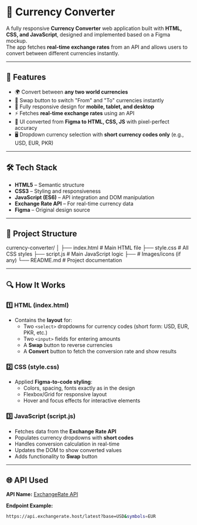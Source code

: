 # 💱 Currency Converter

A fully responsive **Currency Converter** web application built with **HTML, CSS, and JavaScript**, designed and implemented based on a Figma mockup.  
The app fetches **real-time exchange rates** from an API and allows users to convert between different currencies instantly.

---

## 📌 Features

- 🌍 Convert between **any two world currencies**
- 🔄 Swap button to switch "From" and "To" currencies instantly
- 📱 Fully responsive design for **mobile, tablet, and desktop**
- ⚡ Fetches **real-time exchange rates** using an API
- 🎨 UI converted from **Figma to HTML, CSS, JS** with pixel-perfect accuracy
- 🖥️ Dropdown currency selection with **short currency codes only** (e.g., USD, EUR, PKR)

---

## 🛠️ Tech Stack

- **HTML5** – Semantic structure
- **CSS3** – Styling and responsiveness
- **JavaScript (ES6)** – API integration and DOM manipulation
- **Exchange Rate API** – For real-time currency data
- **Figma** – Original design source

---

## 📂 Project Structure

currency-converter/
│
├── index.html # Main HTML file
├── style.css # All CSS styles
├── script.js # Main JavaScript logic
├── # Images/icons (if any)
└── README.md # Project documentation

---

## 🔍 How It Works

### 1️⃣ HTML (index.html)

- Contains the **layout** for:
  - Two `<select>` dropdowns for currency codes (short form: USD, EUR, PKR, etc.)
  - Two `<input>` fields for entering amounts
  - A **Swap** button to reverse currencies
  - A **Convert** button to fetch the conversion rate and show results

### 2️⃣ CSS (style.css)

- Applied **Figma-to-code styling**:
  - Colors, spacing, fonts exactly as in the design
  - Flexbox/Grid for responsive layout
  - Hover and focus effects for interactive elements

### 3️⃣ JavaScript (script.js)

- Fetches data from the **Exchange Rate API**
- Populates currency dropdowns with **short codes**
- Handles conversion calculation in real-time
- Updates the DOM to show converted values
- Adds functionality to **Swap** button

---

## 🌐 API Used

**API Name:** [ExchangeRate API](https://api.currencyapi.com/v3/latest?apikey=cur_live_rIdYU8TrqQDGpLHDSoBPINSDgohYjnB5aFa0xDqj)

**Endpoint Example:**

```bash
https://api.exchangerate.host/latest?base=USD&symbols=EUR
```
